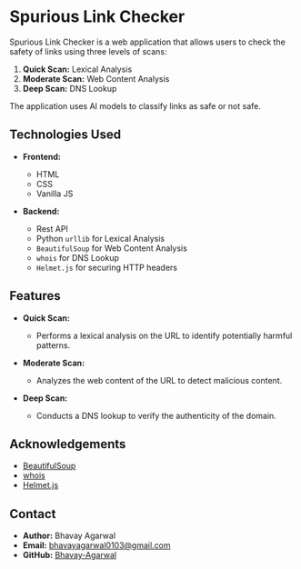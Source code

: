 # Spurious Link Checker

Spurious Link Checker is a web application that allows users to check the safety of links using three levels of scans:
1. **Quick Scan:** Lexical Analysis
2. **Moderate Scan:** Web Content Analysis
3. **Deep Scan:** DNS Lookup

The application uses AI models to classify links as safe or not safe.

## Technologies Used

- **Frontend:**
  - HTML
  - CSS
  - Vanilla JS

- **Backend:**
  - Rest API
  - Python `urllib` for Lexical Analysis
  - `BeautifulSoup` for Web Content Analysis
  - `whois` for DNS Lookup
  - `Helmet.js` for securing HTTP headers

## Features

- **Quick Scan:** 
  - Performs a lexical analysis on the URL to identify potentially harmful patterns.
  
- **Moderate Scan:**
  - Analyzes the web content of the URL to detect malicious content.
  
- **Deep Scan:**
  - Conducts a DNS lookup to verify the authenticity of the domain.

## Acknowledgements

- [BeautifulSoup](https://www.crummy.com/software/BeautifulSoup/bs4/doc/)
- [whois](https://pypi.org/project/whois/)
- [Helmet.js](https://helmetjs.github.io/)

## Contact

- **Author:** Bhavay Agarwal
- **Email:** bhavayagarwal0103@gmail.com
- **GitHub:** [Bhavay-Agarwal](https://github.com/Bhavay-Agarwal)
